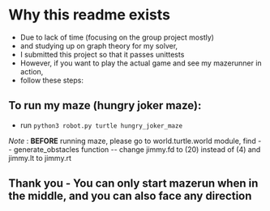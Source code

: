 # Why this readme exists
* Due to lack of time (focusing on the group project mostly) 
* and studying up on graph theory for my solver,
* I submitted this project so that it passes unittests
* However, if you want to play the actual game and see my mazerunner in action,
* follow these steps:

## To run my maze (hungry joker maze):
* run `python3 robot.py turtle hungry_joker_maze`

_Note_ : **BEFORE** running maze, please go to world.turtle.world module, find -- generate_obstacles function -- change jimmy.fd to (20) instead of (4) and jimmy.lt to jimmy.rt

## Thank you - You can only start mazerun when in the middle, and you can also face any direction
